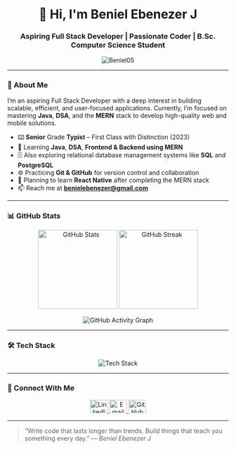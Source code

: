 <h1 align="center">👋 Hi, I'm Beniel Ebenezer J</h1>
<h3 align="center">Aspiring Full Stack Developer | Passionate Coder | B.Sc. Computer Science Student</h3>

<p align="center">
  <img src="https://komarev.com/ghpvc/?username=Beniel05&label=Profile%20Views&color=0e75b6&style=flat" alt="Beniel05" />
</p>

---

### 🧭 About Me

I’m an aspiring Full Stack Developer with a deep interest in building scalable, efficient, and user-focused applications.
Currently, I’m focused on mastering **Java**, **DSA**, and the **MERN** stack to develop high-quality web and mobile solutions.

- ⌨️ **Senior** Grade **Typist** – First Class with Distinction (2023)
- 🌱 Learning **Java**, **DSA**, **Frontend & Backend using MERN**
- 🗄️ Also exploring relational database management systems like **SQL** and **PostgreSQL**
- ⚙️ Practicing **Git & GitHub** for version control and collaboration
- 📱 Planning to learn **React Native** after completing the MERN stack
- 📫 Reach me at **benielebenezer@gmail.com**

---

### 📊 GitHub Stats

<p align="center">
  <!-- GitHub Stats Card -->
  <img height="180em" src="https://github-readme-stats.vercel.app/api?username=Beniel05&show_icons=true&theme=tokyonight&hide_border=true&count_private=true" alt="GitHub Stats" />

  <!-- GitHub Streak Card -->
  <img height="180em" src="https://streak-stats.demolab.com?user=Beniel05&theme=tokyonight&hide_border=true&date_format=M%20j%5B%2C%20Y%5D" alt="GitHub Streak" />
</p>

<p align="center">
  <!-- GitHub Activity Graph -->
  <img src="https://github-readme-activity-graph.vercel.app/graph?username=Beniel05&theme=tokyo-night&hide_border=true" alt="GitHub Activity Graph" />
</p>

---

### 🛠️ Tech Stack

<p align="center">
  <img src="https://skillicons.dev/icons?i=java,idea,mongodb,express,react,nodejs,mysql,postgresql,bash,git,github,vscode,html,css,javascript,jquery,bootstrap,tailwind" alt="Tech Stack" />
</p>

---

### 🤝 Connect With Me

<p align="center">
  <a href="https://www.linkedin.com/in/benielebenezer/" target="_blank" rel="noopener noreferrer">
    <img src="https://cdn.jsdelivr.net/gh/devicons/devicon/icons/linkedin/linkedin-original.svg" alt="LinkedIn" height="30" width="40" />
  </a>
  <a href="mailto:benielebenezer@gmail.com" target="_blank" rel="noopener noreferrer">
    <img src="https://cdn.jsdelivr.net/gh/devicons/devicon/icons/google/google-original.svg" alt="Email" height="30" width="40" />
  </a>
  <a href="https://github.com/Beniel05" target="_blank" rel="noopener noreferrer">
    <img src="https://skillicons.dev/icons?i=github" alt="GitHub" height="30" width="40" />
  </a>
</p>

---

> “Write code that lasts longer than trends. Build things that teach you something every day.” — *Beniel Ebenezer J*
